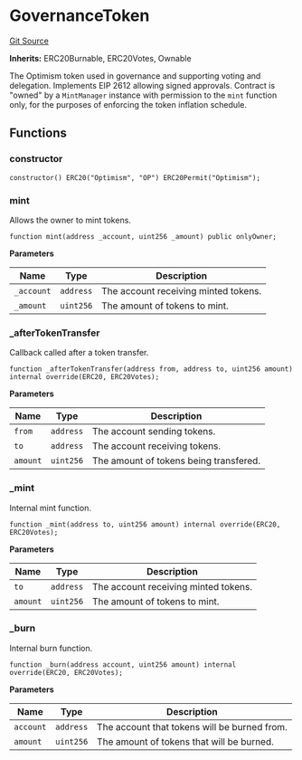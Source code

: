 # GovernanceToken
[Git Source](https://github.com/ethereum-optimism/optimism/blob/f7b73857601914eeea6fc4c1ba46ae99ca744d97/contracts/governance/GovernanceToken.sol)

**Inherits:**
ERC20Burnable, ERC20Votes, Ownable

The Optimism token used in governance and supporting voting and delegation. Implements
EIP 2612 allowing signed approvals. Contract is "owned" by a `MintManager` instance with
permission to the `mint` function only, for the purposes of enforcing the token inflation
schedule.


## Functions
### constructor


```solidity
constructor() ERC20("Optimism", "OP") ERC20Permit("Optimism");
```

### mint

Allows the owner to mint tokens.


```solidity
function mint(address _account, uint256 _amount) public onlyOwner;
```
**Parameters**

|Name|Type|Description|
|----|----|-----------|
|`_account`|`address`|The account receiving minted tokens.|
|`_amount`|`uint256`| The amount of tokens to mint.|


### _afterTokenTransfer

Callback called after a token transfer.


```solidity
function _afterTokenTransfer(address from, address to, uint256 amount) internal override(ERC20, ERC20Votes);
```
**Parameters**

|Name|Type|Description|
|----|----|-----------|
|`from`|`address`|  The account sending tokens.|
|`to`|`address`|    The account receiving tokens.|
|`amount`|`uint256`|The amount of tokens being transfered.|


### _mint

Internal mint function.


```solidity
function _mint(address to, uint256 amount) internal override(ERC20, ERC20Votes);
```
**Parameters**

|Name|Type|Description|
|----|----|-----------|
|`to`|`address`|    The account receiving minted tokens.|
|`amount`|`uint256`|The amount of tokens to mint.|


### _burn

Internal burn function.


```solidity
function _burn(address account, uint256 amount) internal override(ERC20, ERC20Votes);
```
**Parameters**

|Name|Type|Description|
|----|----|-----------|
|`account`|`address`|The account that tokens will be burned from.|
|`amount`|`uint256`| The amount of tokens that will be burned.|


